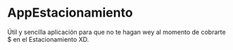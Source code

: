 # AppEstacionamiento
Útil y sencilla aplicación para que no te hagan wey al momento de cobrarte $ en el Estacionamiento XD.
